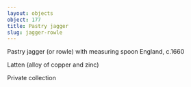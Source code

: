 ```yaml
---
layout: objects
object: 177
title: Pastry jagger
slug: jagger-rowle
---
```

Pastry jagger (or rowle) with measuring spoon England, c.1660

Latten (alloy of copper and zinc)

Private collection
